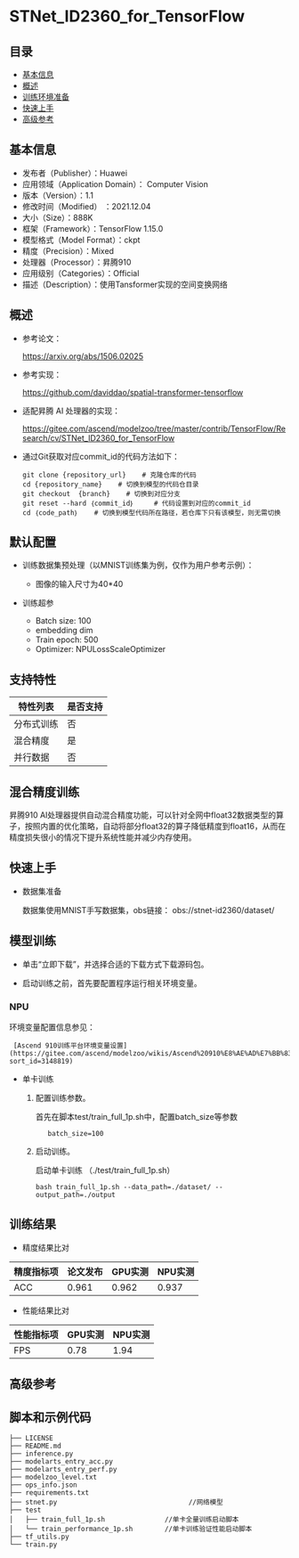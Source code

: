 # STNet_ID2360_for_TensorFlow

## 目录
-   [基本信息](#基本信息)
-   [概述](#概述)
-   [训练环境准备](#训练环境准备)
-   [快速上手](#快速上手)
-   [高级参考](#高级参考)

## 基本信息
-   发布者（Publisher）：Huawei
-   应用领域（Application Domain）： Computer Vision
-   版本（Version）：1.1
-   修改时间（Modified） ：2021.12.04
-   大小（Size）：888K
-   框架（Framework）：TensorFlow 1.15.0
-   模型格式（Model Format）：ckpt
-   精度（Precision）：Mixed
-   处理器（Processor）：昇腾910
-   应用级别（Categories）：Official
-   描述（Description）：使用Tansformer实现的空间变换网络

<h2 id="概述">概述</h2>


- 参考论文：

    https://arxiv.org/abs/1506.02025

- 参考实现：

    https://github.com/daviddao/spatial-transformer-tensorflow

- 适配昇腾 AI 处理器的实现：
    
        
  https://gitee.com/ascend/modelzoo/tree/master/contrib/TensorFlow/Research/cv/STNet_ID2360_for_TensorFlow

- 通过Git获取对应commit\_id的代码方法如下：
    
    ```
    git clone {repository_url}    # 克隆仓库的代码
    cd {repository_name}    # 切换到模型的代码仓目录
    git checkout  {branch}    # 切换到对应分支
    git reset --hard ｛commit_id｝     # 代码设置到对应的commit_id
    cd ｛code_path｝    # 切换到模型代码所在路径，若仓库下只有该模型，则无需切换
    ```

## 默认配置<a name="section91661242121611"></a>

- 训练数据集预处理（以MNIST训练集为例，仅作为用户参考示例）：

    - 图像的输入尺寸为40*40

- 训练超参

  - Batch size: 100
  - embedding dim
  - Train epoch: 500
  - Optimizer: NPULossScaleOptimizer

    
## 支持特性<a name="section1899153513554"></a>

| 特性列表  | 是否支持 |
|-------|------|
| 分布式训练 | 否    |
| 混合精度  | 是    |
| 并行数据  | 否    |

## 混合精度训练<a name="section168064817164"></a>

昇腾910 AI处理器提供自动混合精度功能，可以针对全网中float32数据类型的算子，按照内置的优化策略，自动将部分float32的算子降低精度到float16，从而在精度损失很小的情况下提升系统性能并减少内存使用。




<h2 id="快速上手">快速上手</h2>

- 数据集准备

    数据集使用MNIST手写数据集，obs链接：
    obs://stnet-id2360/dataset/

## 模型训练<a name="section715881518135"></a>

- 单击“立即下载”，并选择合适的下载方式下载源码包。

- 启动训练之前，首先要配置程序运行相关环境变量。
### NPU
  环境变量配置信息参见：

     [Ascend 910训练平台环境变量设置](https://gitee.com/ascend/modelzoo/wikis/Ascend%20910%E8%AE%AD%E7%BB%83%E5%B9%B3%E5%8F%B0%E7%8E%AF%E5%A2%83%E5%8F%98%E9%87%8F%E8%AE%BE%E7%BD%AE?sort_id=3148819)

- 单卡训练 

  1. 配置训练参数。

     首先在脚本test/train_full_1p.sh中，配置batch_size等参数

     ```
        batch_size=100
     ```

  2. 启动训练。

     启动单卡训练 （./test/train_full_1p.sh）

     ```
     bash train_full_1p.sh --data_path=./dataset/ --output_path=./output
     ```
<h2 id="训练结果.md">训练结果</h2>

- 精度结果比对

|精度指标项|论文发布|GPU实测|NPU实测|
|---|---|---|---|
|ACC|0.961|0.962|0.937|

- 性能结果比对  

|性能指标项|GPU实测|NPU实测|
|---|---|---|
|FPS|0.78|1.94|
<h2 id="高级参考">高级参考</h2>

## 脚本和示例代码<a name="section08421615141513"></a>

```
├── LICENSE
├── README.md
├── inference.py
├── modelarts_entry_acc.py
├── modelarts_entry_perf.py
├── modelzoo_level.txt
├── ops_info.json
├── requirements.txt
├── stnet.py                                 //网络模型
├── test
│   ├── train_full_1p.sh               //单卡全量训练启动脚本
│   └── train_performance_1p.sh        //单卡训练验证性能启动脚本
├── tf_utils.py
└── train.py


```


